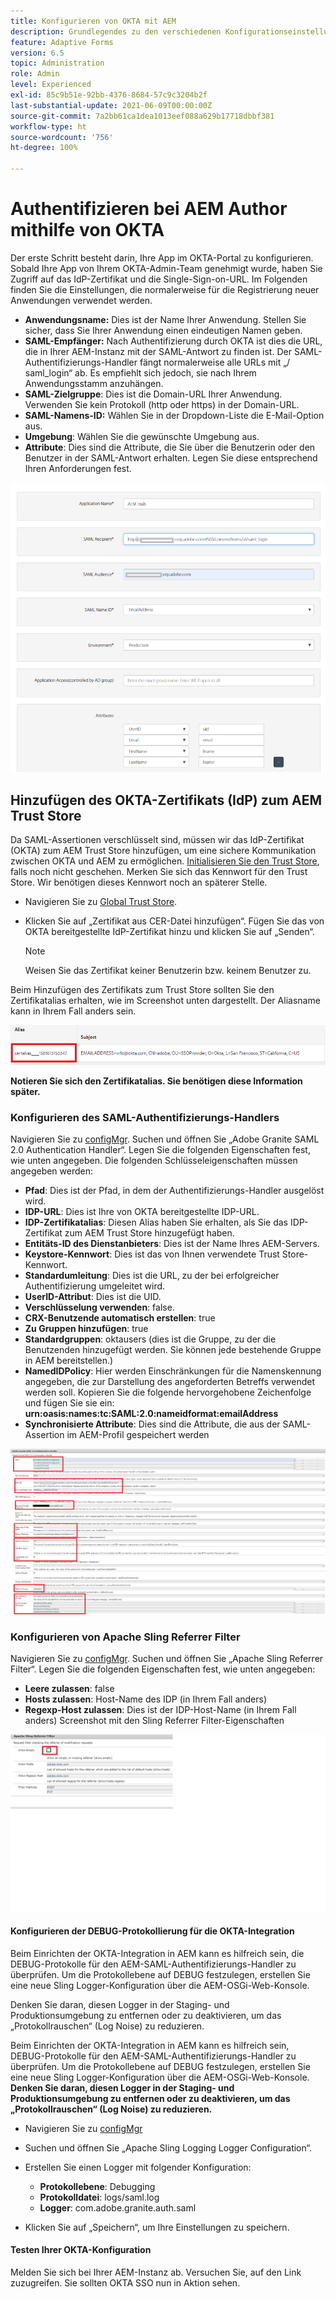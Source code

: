 ```yaml
---
title: Konfigurieren von OKTA mit AEM
description: Grundlegendes zu den verschiedenen Konfigurationseinstellungen zur Verwendung von Single Sign-on mit OKTA.
feature: Adaptive Forms
version: 6.5
topic: Administration
role: Admin
level: Experienced
exl-id: 85c9b51e-92bb-4376-8684-57c9c3204b2f
last-substantial-update: 2021-06-09T00:00:00Z
source-git-commit: 7a2bb61ca1dea1013eef088a629b17718dbbf381
workflow-type: ht
source-wordcount: '756'
ht-degree: 100%

---
```


# Authentifizieren bei AEM Author mithilfe von OKTA

Der erste Schritt besteht darin, Ihre App im OKTA-Portal zu konfigurieren. Sobald Ihre App von Ihrem OKTA-Admin-Team genehmigt wurde, haben Sie Zugriff auf das IdP-Zertifikat und die Single-Sign-on-URL. Im Folgenden finden Sie die Einstellungen, die normalerweise für die Registrierung neuer Anwendungen verwendet werden.

* **Anwendungsname:** Dies ist der Name Ihrer Anwendung. Stellen Sie sicher, dass Sie Ihrer Anwendung einen eindeutigen Namen geben.
* **SAML-Empfänger:** Nach Authentifizierung durch OKTA ist dies die URL, die in Ihrer AEM-Instanz mit der SAML-Antwort zu finden ist. Der SAML-Authentifizierungs-Handler fängt normalerweise alle URLs mit „/ saml_login“ ab. Es empfiehlt sich jedoch, sie nach Ihrem Anwendungsstamm anzuhängen.
* **SAML-Zielgruppe**: Dies ist die Domain-URL Ihrer Anwendung. Verwenden Sie kein Protokoll (http oder https) in der Domain-URL.
* **SAML-Namens-ID:** Wählen Sie in der Dropdown-Liste die E-Mail-Option aus.
* **Umgebung**: Wählen Sie die gewünschte Umgebung aus.
* **Attribute**: Dies sind die Attribute, die Sie über die Benutzerin oder den Benutzer in der SAML-Antwort erhalten. Legen Sie diese entsprechend Ihren Anforderungen fest.


![okta-application](assets/okta-app-settings-blurred.PNG)


## Hinzufügen des OKTA-Zertifikats (IdP) zum AEM Trust Store

Da SAML-Assertionen verschlüsselt sind, müssen wir das IdP-Zertifikat (OKTA) zum AEM Trust Store hinzufügen, um eine sichere Kommunikation zwischen OKTA und AEM zu ermöglichen.
[Initialisieren Sie den Trust Store](http://localhost:4502/libs/granite/security/content/truststore.html), falls noch nicht geschehen.
Merken Sie sich das Kennwort für den Trust Store. Wir benötigen dieses Kennwort noch an späterer Stelle.

* Navigieren Sie zu [Global Trust Store](http://localhost:4502/libs/granite/security/content/truststore.html).
* Klicken Sie auf „Zertifikat aus CER-Datei hinzufügen“. Fügen Sie das von OKTA bereitgestellte IdP-Zertifikat hinzu und klicken Sie auf „Senden“.

  >[!NOTE]
  >
  >Weisen Sie das Zertifikat keiner Benutzerin bzw. keinem Benutzer zu.

Beim Hinzufügen des Zertifikats zum Trust Store sollten Sie den Zertifikatalias erhalten, wie im Screenshot unten dargestellt. Der Aliasname kann in Ihrem Fall anders sein.

![Certificate-alias](assets/cert-alias.PNG)

**Notieren Sie sich den Zertifikatalias. Sie benötigen diese Information später.**

### Konfigurieren des SAML-Authentifizierungs-Handlers

Navigieren Sie zu [configMgr](http://localhost:4502/system/console/configMgr).
Suchen und öffnen Sie „Adobe Granite SAML 2.0 Authentication Handler“.
Legen Sie die folgenden Eigenschaften fest, wie unten angegeben.
Die folgenden Schlüsseleigenschaften müssen angegeben werden:

* **Pfad**: Dies ist der Pfad, in dem der Authentifizierungs-Handler ausgelöst wird.
* **IDP-URL**: Dies ist Ihre von OKTA bereitgestellte IDP-URL.
* **IDP-Zertifikatalias**: Diesen Alias haben Sie erhalten, als Sie das IDP-Zertifikat zum AEM Trust Store hinzugefügt haben.
* **Entitäts-ID des Dienstanbieters**: Dies ist der Name Ihres AEM-Servers.
* **Keystore-Kennwort**: Dies ist das von Ihnen verwendete Trust Store-Kennwort.
* **Standardumleitung**: Dies ist die URL, zu der bei erfolgreicher Authentifizierung umgeleitet wird.
* **UserID-Attribut**: Dies ist die UID.
* **Verschlüsselung verwenden**: false.
* **CRX-Benutzende automatisch erstellen**: true
* **Zu Gruppen hinzufügen**: true
* **Standardgruppen**: oktausers (dies ist die Gruppe, zu der die Benutzenden hinzugefügt werden. Sie können jede bestehende Gruppe in AEM bereitstellen.)
* **NamedIDPolicy**: Hier werden Einschränkungen für die Namenskennung angegeben, die zur Darstellung des angeforderten Betreffs verwendet werden soll. Kopieren Sie die folgende hervorgehobene Zeichenfolge und fügen Sie sie ein: **urn:oasis:names:tc:SAML:2.0:nameidformat:emailAddress**
* **Synchronisierte Attribute**: Dies sind die Attribute, die aus der SAML-Assertion im AEM-Profil gespeichert werden

![saml-authentication-handler](assets/saml-authentication-settings-blurred.PNG)

### Konfigurieren von Apache Sling Referrer Filter

Navigieren Sie zu [configMgr](http://localhost:4502/system/console/configMgr).
Suchen und öffnen Sie „Apache Sling Referrer Filter“. Legen Sie die folgenden Eigenschaften fest, wie unten angegeben:

* **Leere zulassen**: false
* **Hosts zulassen**: Host-Name des IDP (in Ihrem Fall anders)
* **Regexp-Host zulassen**: Dies ist der IDP-Host-Name (in Ihrem Fall anders)
Screenshot mit den Sling Referrer Filter-Eigenschaften

![referrer-filter](assets/okta-referrer.png)

#### Konfigurieren der DEBUG-Protokollierung für die OKTA-Integration

Beim Einrichten der OKTA-Integration in AEM kann es hilfreich sein, die DEBUG-Protokolle für den AEM-SAML-Authentifizierungs-Handler zu überprüfen. Um die Protokollebene auf DEBUG festzulegen, erstellen Sie eine neue Sling Logger-Konfiguration über die AEM-OSGi-Web-Konsole.

Denken Sie daran, diesen Logger in der Staging- und Produktionsumgebung zu entfernen oder zu deaktivieren, um das „Protokollrauschen“ (Log Noise) zu reduzieren.

Beim Einrichten der OKTA-Integration in AEM kann es hilfreich sein, DEBUG-Protokolle für den AEM-SAML-Authentifizierungs-Handler zu überprüfen. Um die Protokollebene auf DEBUG festzulegen, erstellen Sie eine neue Sling Logger-Konfiguration über die AEM-OSGi-Web-Konsole.
**Denken Sie daran, diesen Logger in der Staging- und Produktionsumgebung zu entfernen oder zu deaktivieren, um das „Protokollrauschen“ (Log Noise) zu reduzieren.**
* Navigieren Sie zu [configMgr](http://localhost:4502/system/console/configMgr)

* Suchen und öffnen Sie „Apache Sling Logging Logger Configuration“.
* Erstellen Sie einen Logger mit folgender Konfiguration:
   * **Protokollebene**: Debugging
   * **Protokolldatei**: logs/saml.log
   * **Logger**: com.adobe.granite.auth.saml
* Klicken Sie auf „Speichern“, um Ihre Einstellungen zu speichern.

#### Testen Ihrer OKTA-Konfiguration

Melden Sie sich bei Ihrer AEM-Instanz ab. Versuchen Sie, auf den Link zuzugreifen. Sie sollten OKTA SSO nun in Aktion sehen.
